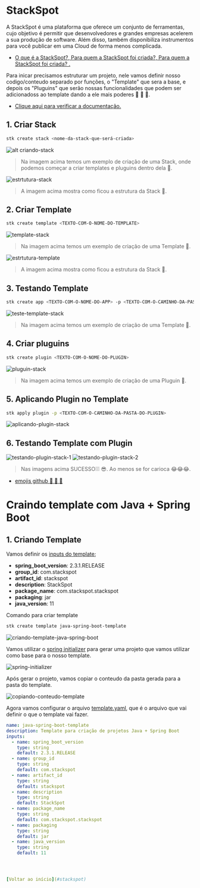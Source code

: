 # StackSpot

A StackSpot é uma plataforma que oferece um conjunto de ferramentas, cujo objetivo é permitir que desenvolvedores e grandes empresas acelerem a sua produção de software. Além disso, também disponibiliza instrumentos para você publicar em uma Cloud de forma menos complicada.

- [O que é a StackSpot?, Para quem a StackSpot foi criada?, Para quem a StackSpot foi criada? .](https://docs.stackspot.com/docs/getting-started/how-it-works/)

Para inicar precisamos estruturar um projeto, nele vamos definir nosso codigo/conteudo separado por funções, o "Template" que sera a base, e depois os "Pluguins" que serão nossas funcionalidades que podem ser adicionadoss ao template dando a ele mais poderes :muscle: :muscle: :muscle:.

- [Clique aqui para verificar a documentação.](https://docs.stackspot.com/docs/create-stacks/quickstart/)

## 1. Criar Stack

  ```bash
  stk create stack <nome-da-stack-que-será-criada>
  ```
  
  ![alt criando-stack](./images/criando-stack-1.png)
  
  > Na imagem acima temos um exemplo de criação de uma Stack, onde podemos começar a criar templates e pluguins dentro dela :clap:.
  
  
  ![estrtutura-stack](images/estrutura-stack-1.png)
  
  > A imagem acima mostra como ficou a estrutura da Stack :clap:.

## 2. Criar Template

  ```bash
  stk create template <TEXTO-COM-O-NOME-DO-TEMPLATE>
  ```
  
  ![template-stack](images/criando-template-1.png)
  
  
  > Na imagem acima temos um exemplo de criação de uma Template :clap:.
  
  ![estrtutura-template](images/estrutura-template-1.png)
  
  > A imagem acima mostra como ficou a estrutura da Stack :clap:.

## 3. Testando Template

  ```bash
  stk create app <TEXTO-COM-O-NOME-DO-APP> -p <TEXTO-COM-O-CAMINHO-DA-PASTA-DO-TEMPLATE>
  ```
  
  ![teste-template-stack](images/testando-template-1.png)
  
  
  > Na imagem acima temos um exemplo de criação de uma Template :clap:.

## 4. Criar pluguins

  ```bash
  stk create plugin <TEXTO-COM-O-NOME-DO-PLUGIN>
  ```
  
  ![pluguin-stack](images/criando-pluguin-1.png)
  
  > Na imagem acima temos um exemplo de criação de uma Pluguin :clap:.

## 5. Aplicando Plugin no Template

  ```bash
  stk apply plugin -p <TEXTO-COM-O-CAMINHO-DA-PASTA-DO-PLUGIN>
  ```
  
  ![aplicando-plugin-stack](images/aplicando-plugin-1.png)

## 6. Testando Template com Plugin


  ![testando-plugin-stack-1](images/testando-plugin-1.png)
  ![testando-plugin-stack-2](images/testando-plugin-2.png)
  
  > Nas imagens acima SUCESSO❕❕❕ 😎. Ao menos se for carioca 😂😂😂.

- [emojis github :metal: :metal: :metal:](https://github.com/hideraldus13/github-emoji)



# Craindo template com Java + Spring Boot

## 1. Criando Template

Vamos definir os [inputs do template](https://docs.stackspot.com/docs/create-stacks/yaml-files/inputs/);

- **spring_boot_version**: 2.3.1.RELEASE
- **group_id**: com.stackspot
- **artifact_id**: stackspot
- **description**: StackSpot
- **package_name**: com.stackspot.stackspot
- **packaging**: jar
- **java_version**: 11


 Comando para criar template

  ```bash
  stk create template java-spring-boot-template
  ``` 

![criando-template-java-spring-boot](images/criando-template-java-spring-boot-1.png)

Vamos utilizar o [spring initializer](https://start.spring.io/) para gerar uma projeto que vamos utilizar como base para o nosso template.

![spring-initializer](images/spring-initializer-1.png)

Após gerar o projeto, vamos copiar o conteudo da pasta gerada para a pasta do template.

![copiando-conteudo-template](images/copiando-conteudo-template-1.png)

Agora vamos configurar o arquivo [template.yaml](https://docs.stackspot.com/docs/create-stacks/yaml-files/template/), que é o arquivo que vai definir o que o template vai fazer.

```yaml
name: java-spring-boot-template
description: Template para criação de projetos Java + Spring Boot
inputs:
  - name: spring_boot_version
    type: string
    default: 2.3.1.RELEASE
  - name: group_id
    type: string
    default: com.stackspot
  - name: artifact_id
    type: string
    default: stackspot
  - name: description
    type: string
    default: StackSpot
  - name: package_name
    type: string
    default: com.stackspot.stackspot
  - name: packaging
    type: string
    default: jar
  - name: java_version
    type: string
    default: 11
```

```yaml



[Voltar ao início](#stackspot)